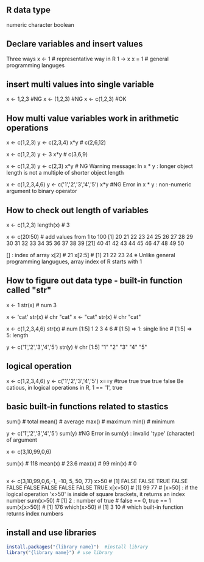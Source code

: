 ## R data type
numeric 
character
boolean

## Declare variables and insert values

Three ways
x <- 1   # representative way in R
1 -> x
x = 1    # general programming languges

## insert multi values into single variable

x <- 1,2,3 #NG
x <- (1,2,3) #NG
x <- c(1,2,3) #OK

## How multi value variables work in arithmetic operations

x <- c(1,2,3) 
y <- c(2,3,4)
x*y   # c(2,6,12)

x <- c(1,2,3) 
y <- 3
x*y     # c(3,6,9)

x <- c(1,2,3) 
y <- c(2,3)
x*y     # NG
    Warning message:
    In x * y : longer object length is not a multiple of shorter object length

x <- c(1,2,3,4,6)
y <- c('1','2','3','4','5')
x*y #NG
    Error in x * y : non-numeric argument to binary operator

## How to check out length of variables

x <- c(1,2,3) 
length(x)  # 3

x <- c(20:50) # add values from 1 to 100
 [1] 20 21 22 23 24 25 26 27 28 29 30 31 32 33 34 35 36 37 38 39
 [21] 40 41 42 43 44 45 46 47 48 49 50

[] : index of array
x[2] # 21
x[2:5] # [1] 21 22 23 24
※ Unlike general programming langugues, array index of R starts with 1

## How to figure out data type - built-in function called "str"

x <- 1
str(x)  # num 3

x <- 'cat'
str(x)  # chr "cat"
x <- "cat"
str(x)  # chr "cat"

x <- c(1,2,3,4,6)
str(x)  # num [1:5] 1 2 3 4 6
        # [1:5] => 1: single line
        # [1:5] => 5: length

y <- c('1','2','3','4','5')
str(y)  # chr [1:5] "1" "2" "3" "4" "5"

## logical operation

x <- c(1,2,3,4,6)
y <- c('1','2','3','4','5')
x==y #true true true true false
Be catious, in logical operations in R, 1 == '1', true 

## basic built-in functions related to stastics

sum() # total
mean() # average
max()  # maximum
min()  # minimum 

y <- c('1','2','3','4','5')
sum(y) #NG
Error in sum(y) : invalid 'type' (character) of argument

x <- c(3,10,99,0,6)

sum(x) # 118
mean(x) # 23.6
max(x)  # 99
min(x)  # 0

## 

x <- c(3,10,99,0,6,-1, -10, 5, 50, 77)
x>50 # [1] FALSE FALSE TRUE FALSE FALSE FALSE FALSE FALSE FALSE  TRUE
x[x>50]   # [1] 99 77
          # [x>50] : if the logical operation 'x>50' is inside of square brackets, it returns an index number
sum(x>50) # [1] 2 : number of true
          # false == 0, true == 1
sum(x[x>50]) # [1] 176
which(x>50)  # [1] 3 10
             # which built-in function returns index numbers

## install and use libraries
```R
install.packages("{library name}")  #install library
library("{library name}") # use library
```







